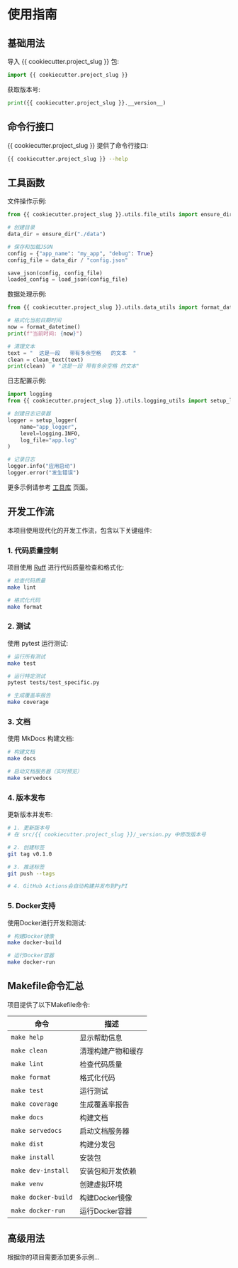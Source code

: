 # 使用指南

## 基础用法

导入 {{ cookiecutter.project_slug }} 包:

```python
import {{ cookiecutter.project_slug }}
```

获取版本号:

```python
print({{ cookiecutter.project_slug }}.__version__)
```

## 命令行接口

{{ cookiecutter.project_slug }} 提供了命令行接口:

```bash
{{ cookiecutter.project_slug }} --help
```

## 工具函数

文件操作示例:

```python
from {{ cookiecutter.project_slug }}.utils.file_utils import ensure_dir, load_json, save_json

# 创建目录
data_dir = ensure_dir("./data")

# 保存和加载JSON
config = {"app_name": "my_app", "debug": True}
config_file = data_dir / "config.json"

save_json(config, config_file)
loaded_config = load_json(config_file)
```

数据处理示例:

```python
from {{ cookiecutter.project_slug }}.utils.data_utils import format_datetime, clean_text

# 格式化当前日期时间
now = format_datetime()
print(f"当前时间: {now}")

# 清理文本
text = "  这是一段   带有多余空格   的文本  "
clean = clean_text(text)
print(clean)  # "这是一段 带有多余空格 的文本"
```

日志配置示例:

```python
import logging
from {{ cookiecutter.project_slug }}.utils.logging_utils import setup_logger

# 创建日志记录器
logger = setup_logger(
    name="app_logger",
    level=logging.INFO,
    log_file="app.log"
)

# 记录日志
logger.info("应用启动")
logger.error("发生错误")
```

更多示例请参考 [工具库](utils.md) 页面。

## 开发工作流

本项目使用现代化的开发工作流，包含以下关键组件:

### 1. 代码质量控制

项目使用 [Ruff](https://github.com/astral-sh/ruff) 进行代码质量检查和格式化:

```bash
# 检查代码质量
make lint

# 格式化代码
make format
```

### 2. 测试

使用 pytest 运行测试:

```bash
# 运行所有测试
make test

# 运行特定测试
pytest tests/test_specific.py

# 生成覆盖率报告
make coverage
```

### 3. 文档

使用 MkDocs 构建文档:

```bash
# 构建文档
make docs

# 启动文档服务器（实时预览）
make servedocs
```

### 4. 版本发布

更新版本并发布:

```bash
# 1. 更新版本号
# 在 src/{{ cookiecutter.project_slug }}/_version.py 中修改版本号

# 2. 创建标签
git tag v0.1.0

# 3. 推送标签
git push --tags

# 4. GitHub Actions会自动构建并发布到PyPI
```

### 5. Docker支持

使用Docker进行开发和测试:

```bash
# 构建Docker镜像
make docker-build

# 运行Docker容器
make docker-run
```

## Makefile命令汇总

项目提供了以下Makefile命令:

| 命令 | 描述 |
|------|------|
| `make help` | 显示帮助信息 |
| `make clean` | 清理构建产物和缓存 |
| `make lint` | 检查代码质量 |
| `make format` | 格式化代码 |
| `make test` | 运行测试 |
| `make coverage` | 生成覆盖率报告 |
| `make docs` | 构建文档 |
| `make servedocs` | 启动文档服务器 |
| `make dist` | 构建分发包 |
| `make install` | 安装包 |
| `make dev-install` | 安装包和开发依赖 |
| `make venv` | 创建虚拟环境 |
| `make docker-build` | 构建Docker镜像 |
| `make docker-run` | 运行Docker容器 |

## 高级用法

根据你的项目需要添加更多示例...
